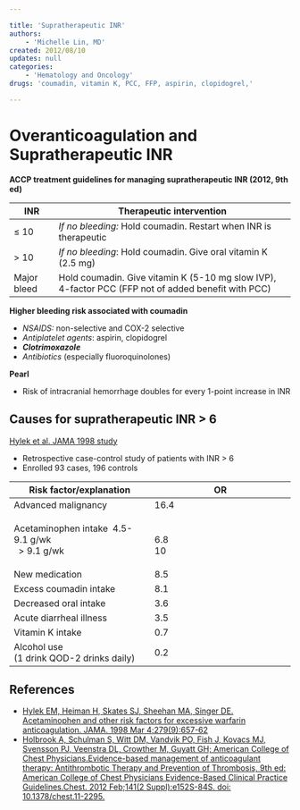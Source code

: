 ```yaml
---

title: 'Supratherapeutic INR'
authors:
    - 'Michelle Lin, MD'
created: 2012/08/10
updates: null
categories:
    - 'Hematology and Oncology'
drugs: 'coumadin, vitamin K, PCC, FFP, aspirin, clopidogrel,'

---
```




# Overanticoagulation and Supratherapeutic INR

**ACCP treatment guidelines for managing supratherapeutic INR (2012, 9th ed)**

| **INR**     | **Therapeutic intervention**  |
|-------------|-------------------------------|
| ≤ 10        | *If no bleeding:* Hold <span class="drug">coumadin</span>. Restart when INR is therapeutic  |
| &gt; 10     | *If no bleeding*: Hold <span class="drug">coumadin</span>. Give oral <span class="drug">vitamin K</span> (2.5 mg) |
| Major bleed | Hold <span class="drug">coumadin</span>. Give <span class="drug">vitamin K</span> (5-10 mg slow IVP), 4-factor <span class="drug">PCC</span> (<span class="drug">FFP</span> not of added benefit with <span class="drug">PCC</span>) |

**Higher bleeding risk associated with coumadin**

-   *NSAIDS:* non-selective and COX-2 selective
-   *Antiplatelet agents*: <span class="drug">aspirin</span>, <span class="drug">clopidogrel</span>
-   ***Clotrimoxazole***
-   *Antibiotics* (especially fluoroquinolones)

**Pearl**

-   Risk of intracranial hemorrhage doubles for every 1-point increase in INR

## Causes for supratherapeutic INR &gt; 6

[Hylek et al. JAMA 1998 study](https://www.ncbi.nlm.nih.gov/pubmed/9496982)

-   Retrospective case-control study of patients with INR &gt; 6
-   Enrolled 93 cases, 196 controls

<table>
<colgroup>
<col width="50%" />
<col width="50%" />
</colgroup>
<thead>
<tr class="header">
<th><strong>Risk factor/explanation</strong></th>
<th><strong>OR</strong></th>
</tr>
</thead>
<tbody>
<tr class="odd">
<td>Advanced malignancy</td>
<td>16.4</td>
</tr>
<tr class="even">
<td><strong></strong>
<p><span class="drug">Acetaminophen</span> intake  4.5-9.1 g/wk<br />
  &gt; 9.1 g/wk</p></td>
<td><br />
6.8<br />
10</td>
</tr>
<tr class="odd">
<td>New medication</td>
<td>8.5</td>
</tr>
<tr class="even">
<td>Excess <span class="drug">coumadin</span> intake</td>
<td>8.1</td>
</tr>
<tr class="odd">
<td>Decreased oral intake</td>
<td>3.6</td>
</tr>
<tr class="even">
<td>Acute diarrheal illness</td>
<td>3.5</td>
</tr>
<tr class="odd">
<td>Vitamin K intake</td>
<td>0.7</td>
</tr>
<tr class="even">
<td>Alcohol use<br />
(1 drink QOD-2 drinks daily)</td>
<td>0.2</td>
</tr>
</tbody>
</table>

## References

-   [Hylek EM, Heiman H, Skates SJ, Sheehan MA, Singer DE. Acetaminophen and other risk factors for excessive warfarin anticoagulation. JAMA. 1998 Mar 4;279(9):657-62](https://www.ncbi.nlm.nih.gov/pubmed/9496982)
-   [Holbrook A, Schulman S, Witt DM, Vandvik PO, Fish J, Kovacs MJ, Svensson PJ, Veenstra DL, Crowther M, Guyatt GH; American College of Chest Physicians.Evidence-based management of anticoagulant therapy: Antithrombotic Therapy and Prevention of Thrombosis, 9th ed: American College of Chest Physicians Evidence-Based Clinical Practice Guidelines.Chest. 2012 Feb;141(2 Suppl):e152S-84S. doi: 10.1378/chest.11-2295.](https://www.ncbi.nlm.nih.gov/pubmed/22315259)
